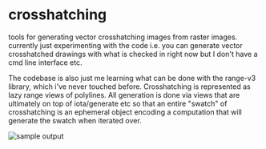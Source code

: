 # crosshatching
tools for generating vector crosshatching images from raster images. currently just experimenting with the code i.e. you can generate vector crosshatched drawings with what is checked in right now but I don't have a cmd line interface etc.

The codebase is also just me learning what can be done with the range-v3 library, which i've never touched before. Crosshatching is represented as lazy range views of polylines. All generation is done via views that are ultimately on top of iota/generate etc so that an entire "swatch" of crosshatching is an ephemeral object encoding a computation that will generate the swatch when iterated over.

![sample output](http://jwezorek.com/wp-content/uploads/2022/03/grace_ch.png)
